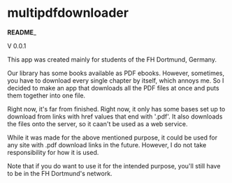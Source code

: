 # multipdfdownloader

____README_____

V 0.0.1

This app was created mainly for students of the FH Dortmund, Germany.

Our library has some books available as PDF ebooks. However, sometimes, you have
to download every single chapter by itself, which annoys me. So I decided to 
make an app that downloads all the PDF files at once and puts them together into 
one file.

Right now, it's far from finished. Right now, it only has some bases set up to
download from links with href values that end with '.pdf'. It also downloads
the files onto the server, so it caan't be used as a web service.

While it was made for the above mentioned purpose, it could be used for any site 
with .pdf download links in the future. However, I do not take responsibility 
for how it is used.

Note that if you do want to use it for the intended purpose, you'll still have
to be in the FH Dortmund's network.
